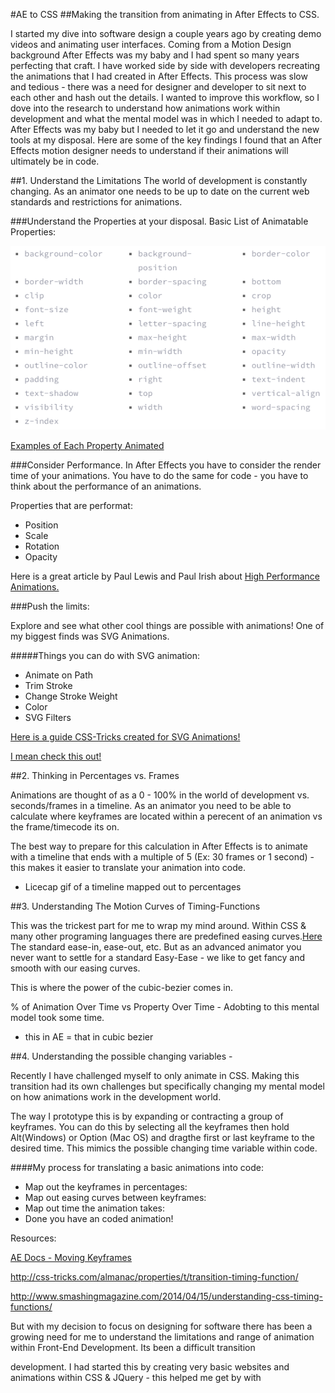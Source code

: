 #AE to CSS
##Making the transition from animating in After Effects to CSS.

I started my dive into software design a couple years ago by creating demo videos and animating user interfaces. Coming from a Motion Design background After Effects was my baby and I had spent so many years perfecting that craft. I have worked side by side with developers recreating the animations that I had created in After Effects. This process was slow and tedious - there was a need for designer and developer to sit next to each other and hash out the details. I wanted to improve this workflow, so I dove into the research to understand how animations work within development and what the mental model was in which I needed to adapt to. After Effects was my baby but I needed to let it go and understand the new tools at my disposal. Here are some of the key findings I found that an After Effects motion designer needs to understand if their animations will ultimately be in code.

##1. Understand the Limitations
The world of development is constantly changing. As an animator one needs to be up to date on the current web standards and restrictions for animations.

###Understand the Properties at your disposal.
Basic List of Animatable Properties: 

![hello](images/animation-properties.png)

[Examples of Each Property Animated](http://leaverou.github.io/animatable/)

###Consider Performance.
In After Effects you have to consider the render time of your animations. You have to do the same for code - you have to think about the performance of an animations.

Properties that are performat:

* Position
* Scale
* Rotation
* Opacity

Here is a great article by Paul Lewis and Paul Irish about [High Performance Animations.](
http://www.html5rocks.com/en/tutorials/speed/high-performance-animations/)

###Push the limits:

Explore and see what other cool things are possible with animations! One of my biggest finds was SVG Animations.

#####Things you can do with SVG animation:
* Animate on Path
* Trim Stroke
* Change Stroke Weight
* Color
* SVG Filters

[Here is a guide CSS-Tricks created for SVG Animations!](http://css-tricks.com/guide-svg-animations-smil/)

[I mean check this out!](http://codepen.io/lbebber/pen/RNgBPP?editors=110)


##2. Thinking in Percentages vs. Frames

Animations are thought of as a 0 - 100% in the world of development vs. seconds/frames in a timeline. As an animator you need to be able to calculate where keyframes are located within a perecent of an animation vs the frame/timecode its on. 

The best way to prepare for this calculation in After Effects is to animate with a timeline that ends with a multiple of 5 (Ex: 30 frames or 1 second) - this makes it easier to translate your animation into code.

* Licecap gif of a timeline mapped out to percentages


##3. Understanding The Motion Curves of Timing-Functions

This was the trickest part for me to wrap my mind around. Within CSS & many other programing languages there are predefined easing curves.[Here]() The standard ease-in, ease-out, etc. But as an advanced animator you never want to settle for a standard Easy-Ease - we like to get fancy and smooth with our easing curves. 

This is where the power of the cubic-bezier comes in.

% of Animation Over Time vs Property Over Time - Adobting to this mental model took some time.

* this in AE = that in cubic bezier

##4. Understanding the possible changing variables -


Recently I have challenged myself to only animate in CSS. Making this transition had its own challenges but specifically changing my mental model on how animations work in the development world. 

The way I prototype this is by expanding or contracting a group of keyframes. You can do this by selecting all the keyframes then hold Alt(Windows) or Option (Mac OS) and dragthe first or last keyframe to the desired time. This mimics the possible changing time variable within code.




####My process for translating a basic animations into code:

* Map out the keyframes in percentages:
* Map out easing curves between keyframes:
* Map out time the animation takes:
* Done you have an coded animation!




Resources: 

 [AE Docs - Moving Keyframes](https://helpx.adobe.com/after-effects/using/editing-moving-copying-keyframes.html#move_keyframes_in_time)

http://css-tricks.com/almanac/properties/t/transition-timing-function/

http://www.smashingmagazine.com/2014/04/15/understanding-css-timing-functions/





But with my decision to focus on designing for software there has been a growing need for me to understand the limitations and range of animation within Front-End Development. Its been a difficult transition

development. I had started this by creating very basic websites and animations within CSS & JQuery - this helped me get by with


